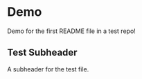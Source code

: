 # Demo
Demo for the first README file in a test repo!

## Test Subheader
A subheader for the test file.
